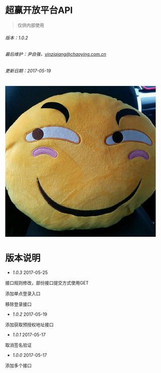 # 超赢开放平台API

> 仅供内部使用

###### 版本：1.0.2

###### 最后维护：尹自强，yinziqiang@chaoying.com.cn

###### 更新日期：2017-05-19

# ![](/assets/尹自强7.jpg)

# 版本说明

* _1.0.3_  2017-05-25

接口规则修改，部份接口提交方式使用GET

添加单点登录入口

移除登录接口

* _1.0.2_  2017-05-19

添加获取预授权地址接口

* _1.0.1_  2017-05-17

取消签名验证

* _1.0.0_  2017-05-17

添加多个接口

